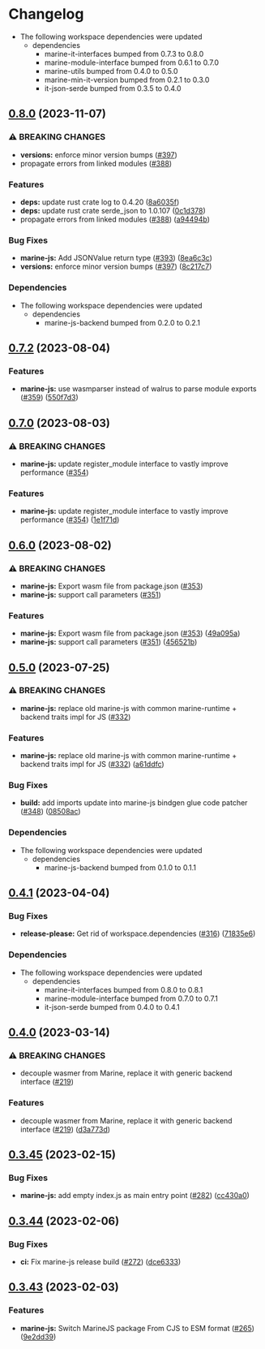 # Changelog

* The following workspace dependencies were updated
  * dependencies
    * marine-it-interfaces bumped from 0.7.3 to 0.8.0
    * marine-module-interface bumped from 0.6.1 to 0.7.0
    * marine-utils bumped from 0.4.0 to 0.5.0
    * marine-min-it-version bumped from 0.2.1 to 0.3.0
    * it-json-serde bumped from 0.3.5 to 0.4.0







## [0.8.0](https://github.com/fluencelabs/marine/compare/marine-js-v0.7.4...marine-js-v0.8.0) (2023-11-07)


### ⚠ BREAKING CHANGES

* **versions:** enforce minor version bumps ([#397](https://github.com/fluencelabs/marine/issues/397))
* propagate errors from linked modules ([#388](https://github.com/fluencelabs/marine/issues/388))

### Features

* **deps:** update rust crate log to 0.4.20 ([8a6035f](https://github.com/fluencelabs/marine/commit/8a6035f2f1f9d81895926dd8e612542570c5617f))
* **deps:** update rust crate serde_json to 1.0.107 ([0c1d378](https://github.com/fluencelabs/marine/commit/0c1d3780b04da3a63d7a59469f91bc056f3a56e7))
* propagate errors from linked modules ([#388](https://github.com/fluencelabs/marine/issues/388)) ([a94494b](https://github.com/fluencelabs/marine/commit/a94494b042e32e284790d4ddc650e3086f6ab600))


### Bug Fixes

* **marine-js:** Add JSONValue return type ([#393](https://github.com/fluencelabs/marine/issues/393)) ([8ea6c3c](https://github.com/fluencelabs/marine/commit/8ea6c3cd1b150ec6093a333558f6956edcea8a37))
* **versions:** enforce minor version bumps ([#397](https://github.com/fluencelabs/marine/issues/397)) ([8c217c7](https://github.com/fluencelabs/marine/commit/8c217c7c3d367f6dcb6abeea0b54de88dbd17be5))


### Dependencies

* The following workspace dependencies were updated
  * dependencies
    * marine-js-backend bumped from 0.2.0 to 0.2.1

## [0.7.2](https://github.com/fluencelabs/marine/compare/marine-js-v0.7.1...marine-js-v0.7.2) (2023-08-04)


### Features

* **marine-js:** use wasmparser instead of walrus to parse module exports ([#359](https://github.com/fluencelabs/marine/issues/359)) ([550f7d3](https://github.com/fluencelabs/marine/commit/550f7d38513625cab65fe7aed3261863cc3769d9))

## [0.7.0](https://github.com/fluencelabs/marine/compare/marine-js-v0.6.0...marine-js-v0.7.0) (2023-08-03)


### ⚠ BREAKING CHANGES

* **marine-js:** update register_module interface to vastly improve performance ([#354](https://github.com/fluencelabs/marine/issues/354))

### Features

* **marine-js:** update register_module interface to vastly improve performance ([#354](https://github.com/fluencelabs/marine/issues/354)) ([1e1f71d](https://github.com/fluencelabs/marine/commit/1e1f71d630f8b5a53daab198489b5d805fad0989))

## [0.6.0](https://github.com/fluencelabs/marine/compare/marine-js-v0.5.0...marine-js-v0.6.0) (2023-08-02)


### ⚠ BREAKING CHANGES

* **marine-js:** Export wasm file from package.json ([#353](https://github.com/fluencelabs/marine/issues/353))
* **marine-js:** support call parameters  ([#351](https://github.com/fluencelabs/marine/issues/351))

### Features

* **marine-js:** Export wasm file from package.json ([#353](https://github.com/fluencelabs/marine/issues/353)) ([49a095a](https://github.com/fluencelabs/marine/commit/49a095a99bf04bb45c8ff36b7886528310b8a12d))
* **marine-js:** support call parameters  ([#351](https://github.com/fluencelabs/marine/issues/351)) ([456521b](https://github.com/fluencelabs/marine/commit/456521bf8bacc54d26f0537c7105971173431c1b))

## [0.5.0](https://github.com/fluencelabs/marine/compare/marine-js-v0.4.1...marine-js-v0.5.0) (2023-07-25)


### ⚠ BREAKING CHANGES

* **marine-js:** replace old marine-js with common marine-runtime + backend traits impl for JS ([#332](https://github.com/fluencelabs/marine/issues/332))

### Features

* **marine-js:** replace old marine-js with common marine-runtime + backend traits impl for JS ([#332](https://github.com/fluencelabs/marine/issues/332)) ([a61ddfc](https://github.com/fluencelabs/marine/commit/a61ddfc4044b53a9d5f7864c933a48f7404c473c))


### Bug Fixes

* **build:** add imports update into marine-js bindgen glue code patcher ([#348](https://github.com/fluencelabs/marine/issues/348)) ([08508ac](https://github.com/fluencelabs/marine/commit/08508ac9a3468c17135405e918fe188b5d75d761))


### Dependencies

* The following workspace dependencies were updated
  * dependencies
    * marine-js-backend bumped from 0.1.0 to 0.1.1

## [0.4.1](https://github.com/fluencelabs/marine/compare/marine-js-v0.4.0...marine-js-v0.4.1) (2023-04-04)


### Bug Fixes

* **release-please:** Get rid of workspace.dependencies ([#316](https://github.com/fluencelabs/marine/issues/316)) ([71835e6](https://github.com/fluencelabs/marine/commit/71835e6762515a83cde1cc944d60352a4c1221f5))


### Dependencies

* The following workspace dependencies were updated
  * dependencies
    * marine-it-interfaces bumped from 0.8.0 to 0.8.1
    * marine-module-interface bumped from 0.7.0 to 0.7.1
    * it-json-serde bumped from 0.4.0 to 0.4.1

## [0.4.0](https://github.com/fluencelabs/marine/compare/marine-js-v0.3.45...marine-js-v0.4.0) (2023-03-14)


### ⚠ BREAKING CHANGES

* decouple wasmer from Marine, replace it with generic backend interface ([#219](https://github.com/fluencelabs/marine/issues/219))

### Features

* decouple wasmer from Marine, replace it with generic backend interface ([#219](https://github.com/fluencelabs/marine/issues/219)) ([d3a773d](https://github.com/fluencelabs/marine/commit/d3a773df4f7ec80ab8146f68922802a4b9a450d0))

## [0.3.45](https://github.com/fluencelabs/marine/compare/marine-js-v0.3.44...marine-js-v0.3.45) (2023-02-15)


### Bug Fixes

* **marine-js:** add empty index.js as main entry point ([#282](https://github.com/fluencelabs/marine/issues/282)) ([cc430a0](https://github.com/fluencelabs/marine/commit/cc430a073517047921128e6f6bd6b221aabf71d1))

## [0.3.44](https://github.com/fluencelabs/marine/compare/marine-js-v0.3.43...marine-js-v0.3.44) (2023-02-06)


### Bug Fixes

* **ci:** Fix marine-js release build ([#272](https://github.com/fluencelabs/marine/issues/272)) ([dce6333](https://github.com/fluencelabs/marine/commit/dce6333f43e6258f41268fa62a1530694e21d5fe))

## [0.3.43](https://github.com/fluencelabs/marine/compare/marine-js-v0.3.42...marine-js-v0.3.43) (2023-02-03)


### Features

* **marine-js:** Switch MarineJS package From CJS to ESM format ([#265](https://github.com/fluencelabs/marine/issues/265)) ([9e2dd39](https://github.com/fluencelabs/marine/commit/9e2dd3912ed1db3820278f37ee095fa6acf409b6))
